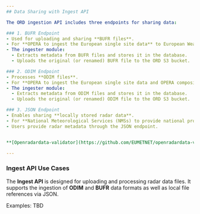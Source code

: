 ```yaml
---
## Data Sharing with Ingest API

The ORD ingestion API includes three endpoints for sharing data:

### 1. BUFR Endpoint
- Used for uploading and sharing **BUFR files**.
- For **OPERA to ingest the European single site data** to European Weather Cloud S3 storage
- The ingester module:
  - Extracts metadata from BUFR files and stores it in the database.
  - Uploads the original (or renamed) BUFR file to the ORD S3 bucket.

### 2. ODIM Endpoint
- Processes **ODIM files**.
- For **OPERA to ingest the European single site data and OPERA composites** to European Weather Cloud S3 storage
- The ingester module:
  - Extracts metadata from ODIM files and stores it in the database.
  - Uploads the original (or renamed) ODIM file to the ORD S3 bucket.

### 3. JSON Endpoint
- Enables sharing **locally stored radar data**.
- For **National Meteorological Services (NMSs) to provide national products** via ORD
- Users provide radar metadata through the JSON endpoint.


**[Openradardata-validator](https://github.com/EUMETNET/openradardata-validator)** includes a JSON message generator for creating custom `json_upload_schema` files and a validator script to verify the schema. The message generator creates distinct JSON schemas for each quantity at each level.

---
```


### Ingest API Use Cases

The **Ingest API** is designed for uploading and processing radar data files. It supports the ingestion of **ODIM** and **BUFR** data formats as well as local file references via JSON.

Examples: TBD


